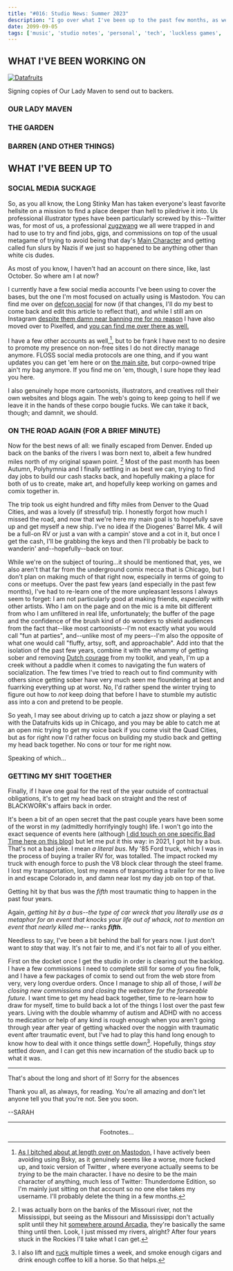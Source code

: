 ```yaml
---
title: "#016: Studio News: Summer 2023"
description: "I go over what I've been up to the past few months, as well as what I've got coming down the pipe."  
date: 2099-09-05
tags: ['music', 'studio notes', 'personal', 'tech', 'luckless games', 'our lady maven', 'pinephone']
---
```



## WHAT I'VE BEEN WORKING ON 

<div class="floatright caption">
  <p><a href= "/blog/0008/01.png"><img src="/blog/0008/01.png" alt="Datafruits"></a></p>
  <p> Signing copies of Our Lady Maven to send out to backers. </p>
</div>

### OUR LADY MAVEN

### THE GARDEN



### BARREN (AND OTHER THINGS)



## WHAT I'VE BEEN UP TO

### SOCIAL MEDIA SUCKAGE

So, as you all know, the Long Stinky Man has taken everyone's least favorite hellsite on a mission to find a place deeper than hell to piledrive it into. Us professional illustrator types have been particularly screwed by this--Twitter was, for most of us, a professional [zugzwang](https://en.wikipedia.org/wiki/Zugzwang) we all were trapped in and had to use to try and find jobs, gigs, and commissions on top of the usual metagame of trying to avoid being that day's [Main Character](https://knowyourmeme.com/memes/twitters-main-character) and getting called fun slurs by Nazis if we just so happened to be anything other than white cis dudes.

As most of you know, I haven't had an account on there since, like, last October. So where am I at now?

I currently have a few social media accounts I've been using to cover the bases, but the one I'm most focused on actually using is Mastodon. You can find me over on [defcon.social](https://defcon.social/@sarahallenreed) for now (if that changes, I'll do my best to come back and edit this article to reflect that), and while I still am on Instagram [despite them damn near banning me for no reason](/post/0005/) I have also moved over to Pixelfed, and [you can find me over there as well.](https://pixelfed.social/@sarahallenreed)

I have a few other accounts as well,[^5], but to be frank I have next to no desire to promote my presence on non-free sites I do not directly manage anymore. FLOSS social media protocols are one thing, and if you want updates you can get 'em here or on [the main site](https://sarahallenreed.com), but corpo-owned tripe ain't my bag anymore. If you find me on 'em, though, I sure hope they lead you here.

I also genuinely hope more cartoonists, illustrators, and creatives roll their own websites and blogs again. The web's going to keep going to hell if we leave it in the hands of these corpo bougie fucks. We can take it back, though; and damnit, we should.  

### ON THE ROAD AGAIN (FOR A BRIEF MINUTE)

Now for the best news of all: we finally escaped from Denver. Ended up back on the banks of the rivers I was born next to, albeit a few hundred miles north of my original spawn point. [^4] Most of the past month has been Autumn, Polyhymnia and I finally settling in as best we can, trying to find day jobs to build our cash stacks back, and hopefully making a place for both of us to create, make art, and hopefully keep working on games and comix together in.
 
The trip took us eight hundred and fifty miles from Denver to the Quad Cities, and was a lovely (if stressful) trip. I honestly forgot how much I missed the road, and now that we're here my main goal is to hopefully save up and get myself a new ship. I've no idea if the Diogenes' Barrel Mk. 4 will be a full-on RV or just a van with a campin' stove and a cot in it, but once I get the cash, I'll be grabbing the keys and then I'll probably be back to wanderin' and--hopefully--back on tour.

While we're on the subject of touring...it should be mentioned that, yes, we also aren't that far from the underground comix mecca that is Chicago, but I don't plan on making much of that right now, especially in terms of going to cons or meetups. Over the past few years (and especially in the past few months), I've had to re-learn one of the more unpleasant lessons I always seem to forget: I am not particularly good at making friends, *especially* with other artists. Who I am on the page and on the mic is a mite bit different from who I am unfiltered in real life, unfortunately; the buffer of the page and the confidence of the brush kind of do wonders to shield audiences from the fact that--like most cartoonists--I'm not exactly what you would call "fun at parties", and--unlike most of my peers--I'm also the opposite of what one would call "fluffy, artsy, soft, and approachable". Add into that the isolation of the past few years, combine it with the whammy of getting sober and removing [Dutch courage](https://en.wikipedia.org/wiki/Dutch_courage) from my toolkit, and yeah, I'm up a creek without a paddle when it comes to navigating the fun waters of socialization. The few times I've tried to reach out to find community with others since getting sober have very much seen me floundering at best and fuarrking everything up at worst. No, I'd rather spend the winter trying to figure out how to *not* keep doing that before I have to stumble my autistic ass into a con and pretend to be people.

So yeah, I may see about driving up to catch a jazz show or playing a set with the Datafruits kids up in Chicago, and you may be able to catch me at an open mic trying to get my voice back if you come visit the Quad Cities, but as for right now I'd rather focus on building my studio back and getting my head back together. No cons or tour for me right now.

Speaking of which...

### GETTING MY SHIT TOGETHER

Finally, if I have one goal for the rest of the year outside of contractual obligations, it's to get my head back on straight and the rest of BLACKWORK's affairs back in order.

It's been a bit of an open secret that the past couple years have been some of the worst in my (admittedly horrifyingly tough) life. I won't go into the exact sequence of events here (although [I did touch on one specific Bad Time here on this blog](/post/0009/)) but let me put it this way: in 2021, I got hit by a bus. That's not a bad joke. I mean *a literal bus*. My '85 Ford truck, which I was in the process of buying a trailer RV for, was totalled. The impact rocked my truck with enough force to push the V8 block clear through the steel frame. I lost my transportation, lost my means of transporting a trailer for me to live in and escape Colorado in, and damn near lost my day job on top of that.

Getting hit by that bus was the *fifth* most traumatic thing to happen in the past four years. 

Again, *getting hit by a bus--the type of car wreck that you literally use as a metaphor for an event that knocks your life out of whack, not to mention an event that nearly killed me--* ranks ***fifth.***

Needless to say, I've been a bit behind the ball for years now. I just don't want to *stay* that way. It's not fair to me, and it's not fair to all of you either.

First on the docket once I get the studio in order is clearing out the backlog. I have a few commissions I need to complete still for some of you fine folk, and I have a few packages of comix to send out from the web store from very, very long overdue orders. Once I manage to ship all of those, *I will be closing new commissions and closing the webstore for the forseeable future.* I want time to get my head back together, time to re-learn how to draw for myself, time to build back a lot of the things I lost over the past few years. Living with the double whammy of autism and ADHD with no access to medication or help of any kind is rough enough when you aren't going through year after year of getting whacked over the noggin with traumatic event after traumatic event, but I've had to play this hand long enough to know how to deal with it once things settle down[^6]. Hopefully, things *stay* settled down, and I can get this new incarnation of the studio back up to what it was. 

---

That's about the long and short of it! Sorry for the absences 

Thank you all, as always, for reading. You're all amazing and don't let anyone tell you that you're not. See you soon.

--SARAH

---
<p style="text-align: center;">Footnotes...</p>


[^1]: 

[^2]: 

[^3]: 

[^4]: I was actually born on the banks of the Missouri river, not the Mississippi, but seeing as the Missouri and Mississippi don't actually split until they hit [somewhere around Arcadia](https://www.roadsideamerica.com/tip/70413), they're basically the same thing until then. Look, I just missed my rivers, alright? After four years stuck in the Rockies I'll take what I can get.

[^5]: [As I bitched about at length over on Mastodon](https://defcon.social/@sarahallenreed/110962544357932869), I have actively been avoiding using Bsky, as it genuinely seems like a worse, more fucked up, and toxic version of Twitter , where everyone actually seems to be *trying* to be the main character. I have no desire to be the main character of anything, much less of Twitter: Thunderdome Edition, so I'm mainly just sitting on that account so no one else takes my username. I'll probably delete the thing in a few months.

[^6]: I also lift and [ruck](https://www.military.com/military-fitness/army-fitness-requirements/what-is-a-ruck-great-question) multiple times a week, and smoke enough cigars and drink enough coffee to kill a horse. So that helps. 